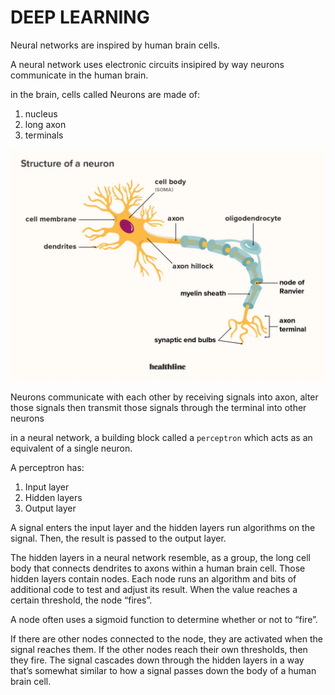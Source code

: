 # DEEP LEARNING

Neural networks are inspired by human brain cells.

A neural network uses electronic circuits insipired by way neurons communicate in the human brain.

in the brain, cells called Neurons are made of:

1. nucleus
2. long axon
3. terminals

![Neurons human neeurons](../resources/An-Easy-Guide-To-Neurons.webp)

Neurons communicate with each other by receiving signals into axon, alter those signals then transmit those signals through the terminal into other neurons

in a neural network, a building block called a `perceptron` which acts as an equivalent of a single neuron.

A perceptron has:

1. Input layer
2. Hidden layers
3. Output layer

A signal enters the input layer and the hidden layers run algorithms on the signal. Then, the result is passed to the output layer.

The hidden layers in a neural network resemble, as a group, the long cell body that connects dendrites to axons within a human brain cell. Those hidden layers contain nodes. Each node runs an algorithm and bits of additional code to test and adjust its result. When the value reaches a certain threshold, the node “fires”.

A node often uses a sigmoid function to determine whether or not to “fire”.

If there are other nodes connected to the node, they are activated when the signal reaches them. If the other nodes reach their own thresholds, then they fire. The signal cascades down through the hidden layers in a way that’s somewhat similar to how a signal passes down the body of a human brain cell.
